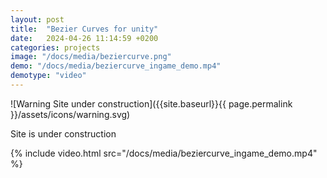 ```yaml
---
layout: post
title:  "Bezier Curves for unity"
date:   2024-04-26 11:14:59 +0200
categories: projects
image: "/docs/media/beziercurve.png"
demo: "/docs/media/beziercurve_ingame_demo.mp4"
demotype: "video"
---
```


<div id="warn" markdown="1">
![Warning Site under construction]({{site.baseurl}}{{ page.permalink }}/assets/icons/warning.svg)
<p>Site is under construction</p>
</div>


{% include video.html src="/docs/media/beziercurve_ingame_demo.mp4" %}